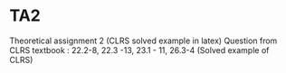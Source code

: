 # TA2
Theoretical assignment 2 (CLRS solved example in latex)
Question from CLRS textbook : 22.2-8, 22.3 -13, 23.1 - 11, 26.3-4 (Solved example of CLRS)
